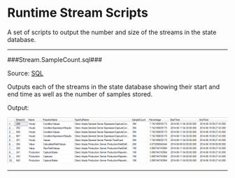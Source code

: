 Runtime Stream Scripts
===

A set of scripts to output the number and size of the streams in the state database.

----------

###Stream.SampleCount.sql###

Source: [SQL](Stream.SampleCount.sql)

Outputs each of the streams in the state database showing their start and end time as well as the number of samples stored.

Output:

![SQL Output](../../images/streams/Streams.SampleCount.png)

----------

